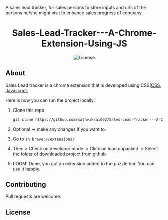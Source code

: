 A sales lead tracker, for sales persons to store inputs and urls of the persons he/she might visit to enhance sales progress of company. 
<h1 align="center">Sales-Lead-Tracker---A-Chrome-Extension-Using-JS</h1>
<p align="center"><img src="https://poser.pugx.org/cpriego/valet-linux/license.svg" alt="License"></a>
</p>

## About
Sales Lead tracker is a chrome extension that is developed using CSS([CSS](https://developer.mozilla.org/en-US/docs/Web/CSS), [Javascript](https://devdocs.io/javascript/),

Here is how you can run the project locally:
1. Clone this repo
    ```sh
    git clone https://github.com/sathviksai002/Sales-Lead-Tracker---A-Chrome-Extension-Using-JS
    ```
2. Optional -> make any changes if you want to.

3. Go to 
        ```sh brave://extensions/```
4. Then
        > Check on developer mode.
        > Click on load unpacked.
        > Select the folder of downloaded project from github

5. bOOM! Done, you got an extension added to the puzzle bar. You can use it happiy.

<a name="contributing"></a>
## Contributing
Pull requests are welcome.

<a name="license"></a>
## License
